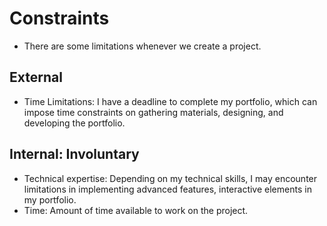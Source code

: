 # Constraints

- There are some limitations whenever we create a project.

## External

- Time Limitations: I have a deadline to complete my portfolio, which can impose
  time constraints on gathering materials, designing, and developing the
  portfolio.

## Internal: Involuntary

- Technical expertise: Depending on my technical skills, I may encounter
  limitations in implementing advanced features, interactive elements in my
  portfolio.
- Time: Amount of time available to work on the project.
